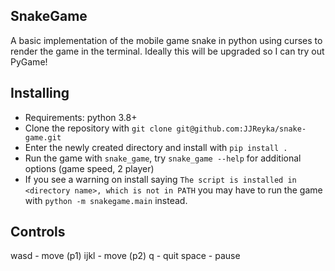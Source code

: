 SnakeGame
---------
A basic implementation of the mobile game snake
in python using curses to render the game in the terminal.
Ideally this will be upgraded so I can try out PyGame!

Installing
----------
- Requirements: python 3.8+
- Clone the repository with `git clone git@github.com:JJReyka/snake-game.git`
- Enter the newly created directory and install with `pip install .` 
- Run the game with `snake_game`, try `snake_game --help` for additional options (game speed, 2 player)
- If you see a warning on install saying `The script is installed in <directory name>, which is not in PATH` 
  you may have to run the game with `python -m snakegame.main` instead.
  
Controls
--------
wasd - move (p1)
ijkl - move (p2)
q - quit
space - pause
